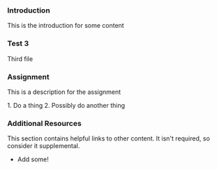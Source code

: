 ### Introduction

This is the introduction for some content

### Test 3

Third file

### Assignment

This is a description for the assignment

<div class="lesson-content__panel" markdown="1">
  1. Do a thing
  2. Possibly do another thing
</div>

### Additional Resources

This section contains helpful links to other content. It isn't required, so consider it supplemental.

* Add some!
